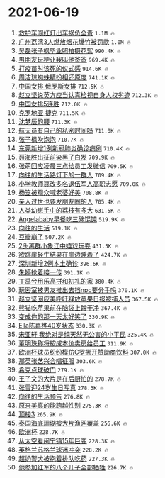 # 2021-06-19

1. [救护车闯红灯出车祸负全责](https://s.weibo.com/weibo?q=%23%E6%95%91%E6%8A%A4%E8%BD%A6%E9%97%AF%E7%BA%A2%E7%81%AF%E5%87%BA%E8%BD%A6%E7%A5%B8%E8%B4%9F%E5%85%A8%E8%B4%A3%23&Refer=top) `1.1M 🔥`
1. [广州荔湾3人燃放烟花爆竹被罚款](https://s.weibo.com/weibo?q=%23%E5%B9%BF%E5%B7%9E%E8%8D%94%E6%B9%BE3%E4%BA%BA%E7%87%83%E6%94%BE%E7%83%9F%E8%8A%B1%E7%88%86%E7%AB%B9%E8%A2%AB%E7%BD%9A%E6%AC%BE%23&Refer=top) `1.0M 🔥`
1. [吴磊张子枫毕业照拍摄花絮](https://s.weibo.com/weibo?q=%23%E5%90%B4%E7%A3%8A%E5%BC%A0%E5%AD%90%E6%9E%AB%E6%AF%95%E4%B8%9A%E7%85%A7%E6%8B%8D%E6%91%84%E8%8A%B1%E7%B5%AE%23&Refer=top) `990.4K 🔥`
1. [男朋友玩梗让我叫他爸爸](https://s.weibo.com/weibo?q=%23%E7%94%B7%E6%9C%8B%E5%8F%8B%E7%8E%A9%E6%A2%97%E8%AE%A9%E6%88%91%E5%8F%AB%E4%BB%96%E7%88%B8%E7%88%B8%23&Refer=top) `969.4K 🔥`
1. [打疫苗时该死的仪式感](https://s.weibo.com/weibo?q=%23%E6%89%93%E7%96%AB%E8%8B%97%E6%97%B6%E8%AF%A5%E6%AD%BB%E7%9A%84%E4%BB%AA%E5%BC%8F%E6%84%9F%23&Refer=top) `914.6K 🔥`
1. [周洁琼蜘蛛精扮相还原度](https://s.weibo.com/weibo?q=%23%E5%91%A8%E6%B4%81%E7%90%BC%E8%9C%98%E8%9B%9B%E7%B2%BE%E6%89%AE%E7%9B%B8%E8%BF%98%E5%8E%9F%E5%BA%A6%23&Refer=top) `741.1K 🔥`
1. [中国女排 俄罗斯女排](https://s.weibo.com/weibo?q=%E4%B8%AD%E5%9B%BD%E5%A5%B3%E6%8E%92%20%E4%BF%84%E7%BD%97%E6%96%AF%E5%A5%B3%E6%8E%92&Refer=top) `712.5K 🔥`
1. [赵立坚说英方应当认真检视自身人权劣迹](https://s.weibo.com/weibo?q=%23%E8%B5%B5%E7%AB%8B%E5%9D%9A%E8%AF%B4%E8%8B%B1%E6%96%B9%E5%BA%94%E5%BD%93%E8%AE%A4%E7%9C%9F%E6%A3%80%E8%A7%86%E8%87%AA%E8%BA%AB%E4%BA%BA%E6%9D%83%E5%8A%A3%E8%BF%B9%23&Refer=top) `712.3K 🔥`
1. [中国女排5连胜](https://s.weibo.com/weibo?q=%23%E4%B8%AD%E5%9B%BD%E5%A5%B3%E6%8E%925%E8%BF%9E%E8%83%9C%23&Refer=top) `712.0K 🔥`
1. [克罗地亚 捷克](https://s.weibo.com/weibo?q=%E5%85%8B%E7%BD%97%E5%9C%B0%E4%BA%9A%20%E6%8D%B7%E5%85%8B&Refer=top) `711.5K 🔥`
1. [沈梦辰的腰](https://s.weibo.com/weibo?q=%23%E6%B2%88%E6%A2%A6%E8%BE%B0%E7%9A%84%E8%85%B0%23&Refer=top) `711.3K 🔥`
1. [航天员有自己的私密时间吗](https://s.weibo.com/weibo?q=%23%E8%88%AA%E5%A4%A9%E5%91%98%E6%9C%89%E8%87%AA%E5%B7%B1%E7%9A%84%E7%A7%81%E5%AF%86%E6%97%B6%E9%97%B4%E5%90%97%23&Refer=top) `711.0K 🔥`
1. [张子枫吹泡泡](https://s.weibo.com/weibo?q=%23%E5%BC%A0%E5%AD%90%E6%9E%AB%E5%90%B9%E6%B3%A1%E6%B3%A1%23&Refer=top) `710.7K 🔥`
1. [东莞新增1例新冠肺炎确诊病例](https://s.weibo.com/weibo?q=%23%E4%B8%9C%E8%8E%9E%E6%96%B0%E5%A2%9E1%E4%BE%8B%E6%96%B0%E5%86%A0%E8%82%BA%E7%82%8E%E7%A1%AE%E8%AF%8A%E7%97%85%E4%BE%8B%23&Refer=top) `710.4K 🔥`
1. [聂海胜出征前染黑了白发](https://s.weibo.com/weibo?q=%23%E8%81%82%E6%B5%B7%E8%83%9C%E5%87%BA%E5%BE%81%E5%89%8D%E6%9F%93%E9%BB%91%E4%BA%86%E7%99%BD%E5%8F%91%23&Refer=top) `709.9K 🔥`
1. [张萌回应凌晨三点给员工发微信](https://s.weibo.com/weibo?q=%23%E5%BC%A0%E8%90%8C%E5%9B%9E%E5%BA%94%E5%87%8C%E6%99%A8%E4%B8%89%E7%82%B9%E7%BB%99%E5%91%98%E5%B7%A5%E5%8F%91%E5%BE%AE%E4%BF%A1%23&Refer=top) `709.5K 🔥`
1. [向往的生活路灯下的一群人](https://s.weibo.com/weibo?q=%23%E5%90%91%E5%BE%80%E7%9A%84%E7%94%9F%E6%B4%BB%E8%B7%AF%E7%81%AF%E4%B8%8B%E7%9A%84%E4%B8%80%E7%BE%A4%E4%BA%BA%23&Refer=top) `709.4K 🔥`
1. [小学教师篡改多名退伍军人高职志愿](https://s.weibo.com/weibo?q=%23%E5%B0%8F%E5%AD%A6%E6%95%99%E5%B8%88%E7%AF%A1%E6%94%B9%E5%A4%9A%E5%90%8D%E9%80%80%E4%BC%8D%E5%86%9B%E4%BA%BA%E9%AB%98%E8%81%8C%E5%BF%97%E6%84%BF%23&Refer=top) `709.0K 🔥`
1. [杨笠被观众喊老婆好美](https://s.weibo.com/weibo?q=%23%E6%9D%A8%E7%AC%A0%E8%A2%AB%E8%A7%82%E4%BC%97%E5%96%8A%E8%80%81%E5%A9%86%E5%A5%BD%E7%BE%8E%23&Refer=top) `708.8K 🔥`
1. [亲人过世也要发朋友圈的人](https://s.weibo.com/weibo?q=%23%E4%BA%B2%E4%BA%BA%E8%BF%87%E4%B8%96%E4%B9%9F%E8%A6%81%E5%8F%91%E6%9C%8B%E5%8F%8B%E5%9C%88%E7%9A%84%E4%BA%BA%23&Refer=top) `705.4K 🔥`
1. [人类幼崽手中的荔枝有多大](https://s.weibo.com/weibo?q=%23%E4%BA%BA%E7%B1%BB%E5%B9%BC%E5%B4%BD%E6%89%8B%E4%B8%AD%E7%9A%84%E8%8D%94%E6%9E%9D%E6%9C%89%E5%A4%9A%E5%A4%A7%23&Refer=top) `631.5K 🔥`
1. [Angelababy早餐吃三碗馄饨](https://s.weibo.com/weibo?q=%23Angelababy%E6%97%A9%E9%A4%90%E5%90%83%E4%B8%89%E7%A2%97%E9%A6%84%E9%A5%A8%23&Refer=top) `519.9K 🔥`
1. [向往的生活](https://s.weibo.com/weibo?q=%E5%90%91%E5%BE%80%E7%9A%84%E7%94%9F%E6%B4%BB&Refer=top) `519.1K 🔥`
1. [豆瓣崩了](https://s.weibo.com/weibo?q=%23%E8%B1%86%E7%93%A3%E5%B4%A9%E4%BA%86%23&Refer=top) `507.2K 🔥`
1. [2头离群小象江中嬉戏玩耍](https://s.weibo.com/weibo?q=%232%E5%A4%B4%E7%A6%BB%E7%BE%A4%E5%B0%8F%E8%B1%A1%E6%B1%9F%E4%B8%AD%E5%AC%89%E6%88%8F%E7%8E%A9%E8%80%8D%23&Refer=top) `431.5K 🔥`
1. [欲跳崖轻生结果在崖边睡着了](https://s.weibo.com/weibo?q=%23%E6%AC%B2%E8%B7%B3%E5%B4%96%E8%BD%BB%E7%94%9F%E7%BB%93%E6%9E%9C%E5%9C%A8%E5%B4%96%E8%BE%B9%E7%9D%A1%E7%9D%80%E4%BA%86%23&Refer=top) `424.7K 🔥`
1. [深圳新增2例本土确诊](https://s.weibo.com/weibo?q=%23%E6%B7%B1%E5%9C%B3%E6%96%B0%E5%A2%9E2%E4%BE%8B%E6%9C%AC%E5%9C%9F%E7%A1%AE%E8%AF%8A%23&Refer=top) `396.6K 🔥`
1. [朱婷抢着接一传](https://s.weibo.com/weibo?q=%23%E6%9C%B1%E5%A9%B7%E6%8A%A2%E7%9D%80%E6%8E%A5%E4%B8%80%E4%BC%A0%23&Refer=top) `391.1K 🔥`
1. [丁禹兮用乐高拼和初礼的家](https://s.weibo.com/weibo?q=%23%E4%B8%81%E7%A6%B9%E5%85%AE%E7%94%A8%E4%B9%90%E9%AB%98%E6%8B%BC%E5%92%8C%E5%88%9D%E7%A4%BC%E7%9A%84%E5%AE%B6%23&Refer=top) `380.4K 🔥`
1. [玩密室被男友推出去挡npc要分手吗](https://s.weibo.com/weibo?q=%23%E7%8E%A9%E5%AF%86%E5%AE%A4%E8%A2%AB%E7%94%B7%E5%8F%8B%E6%8E%A8%E5%87%BA%E5%8E%BB%E6%8C%A1npc%E8%A6%81%E5%88%86%E6%89%8B%E5%90%97%23&Refer=top) `370.1K 🔥`
1. [赵立坚回应美呼吁释放苹果日报被捕人员](https://s.weibo.com/weibo?q=%23%E8%B5%B5%E7%AB%8B%E5%9D%9A%E5%9B%9E%E5%BA%94%E7%BE%8E%E5%91%BC%E5%90%81%E9%87%8A%E6%94%BE%E8%8B%B9%E6%9E%9C%E6%97%A5%E6%8A%A5%E8%A2%AB%E6%8D%95%E4%BA%BA%E5%91%98%23&Refer=top) `367.5K 🔥`
1. [熊猫吃苹果前在脑袋上蹭干净](https://s.weibo.com/weibo?q=%23%E7%86%8A%E7%8C%AB%E5%90%83%E8%8B%B9%E6%9E%9C%E5%89%8D%E5%9C%A8%E8%84%91%E8%A2%8B%E4%B8%8A%E8%B9%AD%E5%B9%B2%E5%87%80%23&Refer=top) `367.4K 🔥`
1. [变成你的那一天太好笑了](https://s.weibo.com/weibo?q=%23%E5%8F%98%E6%88%90%E4%BD%A0%E7%9A%84%E9%82%A3%E4%B8%80%E5%A4%A9%E5%A4%AA%E5%A5%BD%E7%AC%91%E4%BA%86%23&Refer=top) `330.9K 🔥`
1. [Ella陈嘉桦40岁状态](https://s.weibo.com/weibo?q=%23Ella%E9%99%88%E5%98%89%E6%A1%A640%E5%B2%81%E7%8A%B6%E6%80%81%23&Refer=top) `330.3K 🔥`
1. [宋亚轩 我绝对是纯天然无公害的小平民](https://s.weibo.com/weibo?q=%E5%AE%8B%E4%BA%9A%E8%BD%A9%20%E6%88%91%E7%BB%9D%E5%AF%B9%E6%98%AF%E7%BA%AF%E5%A4%A9%E7%84%B6%E6%97%A0%E5%85%AC%E5%AE%B3%E7%9A%84%E5%B0%8F%E5%B9%B3%E6%B0%91&Refer=top) `325.4K 🔥`
1. [董明珠称将按成本价卖房给员工](https://s.weibo.com/weibo?q=%23%E8%91%A3%E6%98%8E%E7%8F%A0%E7%A7%B0%E5%B0%86%E6%8C%89%E6%88%90%E6%9C%AC%E4%BB%B7%E5%8D%96%E6%88%BF%E7%BB%99%E5%91%98%E5%B7%A5%23&Refer=top) `311.9K 🔥`
1. [欧洲杯球员纷纷模仿C罗挪开赞助商饮料](https://s.weibo.com/weibo?q=%23%E6%AC%A7%E6%B4%B2%E6%9D%AF%E7%90%83%E5%91%98%E7%BA%B7%E7%BA%B7%E6%A8%A1%E4%BB%BFC%E7%BD%97%E6%8C%AA%E5%BC%80%E8%B5%9E%E5%8A%A9%E5%95%86%E9%A5%AE%E6%96%99%23&Refer=top) `307.0K 🔥`
1. [那英张艺兴合唱征服](https://s.weibo.com/weibo?q=%23%E9%82%A3%E8%8B%B1%E5%BC%A0%E8%89%BA%E5%85%B4%E5%90%88%E5%94%B1%E5%BE%81%E6%9C%8D%23&Refer=top) `303.6K 🔥`
1. [希克点球破门](https://s.weibo.com/weibo?q=%E5%B8%8C%E5%85%8B%E7%82%B9%E7%90%83%E7%A0%B4%E9%97%A8&Refer=top) `279.1K 🔥`
1. [王子文的大片是在后厨拍的](https://s.weibo.com/weibo?q=%23%E7%8E%8B%E5%AD%90%E6%96%87%E7%9A%84%E5%A4%A7%E7%89%87%E6%98%AF%E5%9C%A8%E5%90%8E%E5%8E%A8%E6%8B%8D%E7%9A%84%23&Refer=top) `278.7K 🔥`
1. [张雪迎24岁生日写真](https://s.weibo.com/weibo?q=%23%E5%BC%A0%E9%9B%AA%E8%BF%8E24%E5%B2%81%E7%94%9F%E6%97%A5%E5%86%99%E7%9C%9F%23&Refer=top) `278.3K 🔥`
1. [向往的生活预告](https://s.weibo.com/weibo?q=%E5%90%91%E5%BE%80%E7%9A%84%E7%94%9F%E6%B4%BB%E9%A2%84%E5%91%8A&Refer=top) `276.8K 🔥`
1. [原来美真的能跨越性别](https://s.weibo.com/weibo?q=%23%E5%8E%9F%E6%9D%A5%E7%BE%8E%E7%9C%9F%E7%9A%84%E8%83%BD%E8%B7%A8%E8%B6%8A%E6%80%A7%E5%88%AB%23&Refer=top) `275.3K 🔥`
1. [顶楼3](https://s.weibo.com/weibo?q=%E9%A1%B6%E6%A5%BC3&Refer=top) `265.9K 🔥`
1. [泰国海底珊瑚被大片渔网覆盖](https://s.weibo.com/weibo?q=%23%E6%B3%B0%E5%9B%BD%E6%B5%B7%E5%BA%95%E7%8F%8A%E7%91%9A%E8%A2%AB%E5%A4%A7%E7%89%87%E6%B8%94%E7%BD%91%E8%A6%86%E7%9B%96%23&Refer=top) `256.6K 🔥`
1. [欧洲杯](https://s.weibo.com/weibo?q=%E6%AC%A7%E6%B4%B2%E6%9D%AF&Refer=top) `228.7K 🔥`
1. [从太空看闽宁镇15年巨变](https://s.weibo.com/weibo?q=%23%E4%BB%8E%E5%A4%AA%E7%A9%BA%E7%9C%8B%E9%97%BD%E5%AE%81%E9%95%8715%E5%B9%B4%E5%B7%A8%E5%8F%98%23&Refer=top) `228.3K 🔥`
1. [英格兰苏格兰球迷冲突](https://s.weibo.com/weibo?q=%23%E8%8B%B1%E6%A0%BC%E5%85%B0%E8%8B%8F%E6%A0%BC%E5%85%B0%E7%90%83%E8%BF%B7%E5%86%B2%E7%AA%81%23&Refer=top) `228.2K 🔥`
1. [超奶警犬被抱着排队吃药](https://s.weibo.com/weibo?q=%23%E8%B6%85%E5%A5%B6%E8%AD%A6%E7%8A%AC%E8%A2%AB%E6%8A%B1%E7%9D%80%E6%8E%92%E9%98%9F%E5%90%83%E8%8D%AF%23&Refer=top) `227.3K 🔥`
1. [他参加红军的八个儿子全部牺牲](https://s.weibo.com/weibo?q=%23%E4%BB%96%E5%8F%82%E5%8A%A0%E7%BA%A2%E5%86%9B%E7%9A%84%E5%85%AB%E4%B8%AA%E5%84%BF%E5%AD%90%E5%85%A8%E9%83%A8%E7%89%BA%E7%89%B2%23&Refer=top) `226.7K 🔥`
